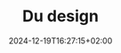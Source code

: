 ---
slug: du-design
title: "Du design"
layout: presentation
institution:
    heig: 1
    logo: cnam
    short: Cnam
    name: "Conservatoire national des Arts et Métiers"
    web: "https://www.cnam.fr/"
date: 2024-12-19T16:27:15+02:00
frontphoto: "https://images.unsplash.com/photo-1680813999409-b6109c96e554?q=80&w=600"
description: "Une brève histoire du design."
slides: [
    ["img", "https://1drv.ms/i/c/50aeab3cfffe3174/IQQKxtQl93VeTazlcWkG6aCgAZ3OTqv4OOD8me1-JBwhcIw"],
    ["img", "https://1drv.ms/i/c/50aeab3cfffe3174/IQSG4iNRnVIVRpAkMg3_usvOAZ23K6gP6W_ZCJhEOYoDLKo"],
    ["img", "https://1drv.ms/i/c/50aeab3cfffe3174/IQTDq_KzGwK9TaKeu-bNVK-KAZR4UAVP-bBiuausTcUu_UE"],
    ["img", "https://1drv.ms/i/c/50aeab3cfffe3174/IQQW0rOtSGzQRoShktelsbUoAdxoGPurTKPZ-5tAwsB7Aqw"],
    ["img", "https://1drv.ms/i/c/50aeab3cfffe3174/IQQfID4aCIfPTbp7AA0Il6N7ARs1YtCUghbY9_4aD8AVtKQ"],
    ["img", "https://1drv.ms/i/c/50aeab3cfffe3174/IQRfiF8qQzHYT5qODB6vN1_gAdTM1ZY959ZPn3G75wPjpEA"],
    ["img", "https://1drv.ms/i/c/50aeab3cfffe3174/IQSn6CSjidEuRaLPyzuxTvAYAQXuwZ73jq15oZOCEB3LkZs"],
    ["img", "https://1drv.ms/i/c/50aeab3cfffe3174/IQQqvqIt70dMQ5f0eQDnQ26qAXV88skSu4l-3De9z1SDDsQ"],
    ["img", "https://1drv.ms/i/c/50aeab3cfffe3174/IQRCBctxkYZgQJvaBG9hBIO6Ad6ERdMBIODlhNubJBKqv6s"],
    ["img", "https://1drv.ms/i/c/50aeab3cfffe3174/IQR3DhvB2exQQKx1iPLJsisJAWQkqbTUXuXclpbge_LDYSI"],
    ["img", "https://1drv.ms/i/c/50aeab3cfffe3174/IQQYaCaNEsjpRL3DKHhYpRMIAXPle74Jqd_JuiQFbwpsifk"],
    ["img", "https://1drv.ms/i/c/50aeab3cfffe3174/IQTtmmeUzKzDR7H3UI75p-U7AdoR_2FXj2XqxrQwPVwClvU"],
    ["img", "https://1drv.ms/i/c/50aeab3cfffe3174/IQQz94Uj4fBoTK8q1XNRWPoaAS0FYVTPpf-Ujm-OVW_gJHk"],
    ["img", "https://1drv.ms/i/c/50aeab3cfffe3174/IQQNDrDrUzvtSo7DCvFusKBJAQxNAElfxYmEF-sB2LbZxHk"],
    ["img", "https://1drv.ms/i/c/50aeab3cfffe3174/IQTaa5B7H_dAQK-Pp6zAA4S2AR4Ay8V8agVi3UycUJu_t0c"],
    ["img", "https://1drv.ms/i/c/50aeab3cfffe3174/IQQb3QLHSbD2QKWjOIpM6MKHAUiAGHnmlwR-udr73C3LFpc"],
    ["img", "https://1drv.ms/i/c/50aeab3cfffe3174/IQSkpq2uPeoDQZoFUuSRHUPFAa_3wnxZBQaqpqPu-f6Rd8s"],
    ["img", "https://1drv.ms/i/c/50aeab3cfffe3174/IQT1bPw7br0XQ6ewUgC-S5RHAed66B9HzkS5X2XhN6mfNgU"]
]
---